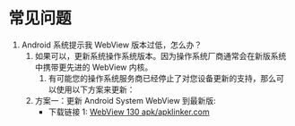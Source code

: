 # 常见问题

1. Android 系统提示我 WebView 版本过低，怎么办？
   1. 如果可以，更新系统操作系统版本。因为操作系统厂商通常会在新版系统中携带更先进的 WebView 内核。
      1. 有可能您的操作系统服务商已经停止了对您设备更新的支持，那么可以使用以下方案来更新：
      <!-- 1. 方案一：安装自己携带浏览器内核的 Dweb Browser。
      - 下载链接 1: []() -->
   1. 方案一：更新 Android System WebView 到最新版:
      - 下载链接 1: [WebView 130 apk/apklinker.com](https://www.apklinker.com/apk/google-llc/android-system-webview/android-system-webview-130-0-6723-107-release/android-system-webview-130-0-6723-107-2-android-apk-download/)
      <!-- 1. 方案二：安装最新版的 Chrome:
         > 因为 Android 系统中如果有 Chrome，那么它会默认使用 Chrome 提供的 WebView 引擎。
      - 下载链接 1: [Chrome 131 apk/apklinker.com](https://www.apklinker.com/apk/google-llc/chrome/chrome-131-0-6778-136-release/google-chrome-131-0-6778-136-android-apk-download/)
      - 下载链接 1: [Chrome 131 apk/apkmirror.com](https://www.apkmirror.com/apk/google-inc/chrome/chrome-131-0-6778-200-release/google-chrome-131-0-6778-200-3-android-apk-download/) -->
